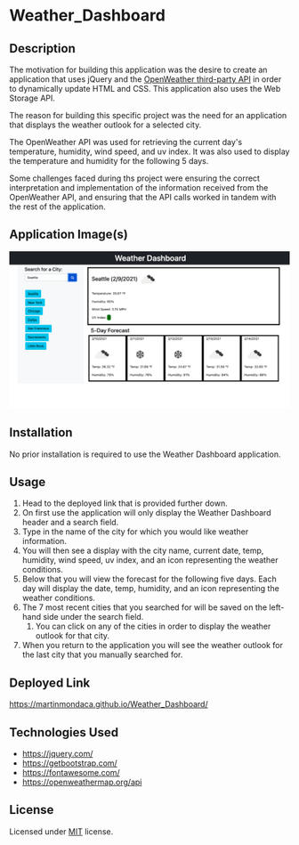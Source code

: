 # Weather_Dashboard

## Description

The motivation for building this application was the desire to create an application that uses jQuery and the [OpenWeather third-party API](https://openweathermap.org/api) in order to dynamically update HTML and CSS. This application also uses the Web Storage API.

The reason for building this specific project was the need for an application that displays the weather outlook for a selected city.

The OpenWeather API was used for retrieving the current day's temperature, humidity, wind speed, and uv index. It was also used to display the temperature and humidity for the following 5 days.

Some challenges faced during ths project were ensuring the correct interpretation and implementation of the information received from the OpenWeather API, and ensuring that the API calls worked in tandem with the rest of the application. 

## Application Image(s)

![Screenshot of Weather Dashboard](assets/images/app-screenshot.png)

## Installation

No prior installation is required to use the Weather Dashboard application.

## Usage

1. Head to the deployed link that is provided further down.
1. On first use the application will only display the Weather Dashboard header and a search field.
1. Type in the name of the city for which you would like weather information.
1. You will then see a display with the city name, current date, temp, humidity, wind speed,  uv index, and an icon representing the weather conditions.
1. Below that you will view the forecast for the following five days. Each day will display the date, temp, humidity, and an icon representing the weather conditions.
1. The 7 most recent cities that you searched for will be saved on the left-hand side under the search field.
    1. You can click on any of the cities in order to display the weather outlook for that city.
1. When you return to the application you will see the weather outlook for the last city that you manually searched for.

## Deployed Link

https://martinmondaca.github.io/Weather_Dashboard/

## Technologies Used

* https://jquery.com/
* https://getbootstrap.com/
* https://fontawesome.com/
* https://openweathermap.org/api

## License

Licensed under [MIT](https://choosealicense.com/licenses/mit/) license.